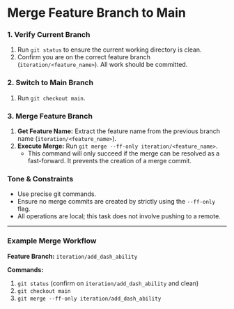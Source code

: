 # Merge Feature Branch to Main

### 1. Verify Current Branch

1.  Run `git status` to ensure the current working directory is clean.
2.  Confirm you are on the correct feature branch (`iteration/<feature_name>`). All work should be committed.

### 2. Switch to Main Branch

1.  Run `git checkout main`.

### 3. Merge Feature Branch

1.  **Get Feature Name:** Extract the feature name from the previous branch name (`iteration/<feature_name>`).
2.  **Execute Merge:** Run `git merge --ff-only iteration/<feature_name>`.
    -   This command will only succeed if the merge can be resolved as a fast-forward. It prevents the creation of a merge commit.

### Tone & Constraints

-   Use precise git commands.
-   Ensure no merge commits are created by strictly using the `--ff-only` flag.
-   All operations are local; this task does not involve pushing to a remote.

---

### Example Merge Workflow

**Feature Branch:** `iteration/add_dash_ability`

**Commands:**

1.  `git status` (confirm on `iteration/add_dash_ability` and clean)
2.  `git checkout main`
3.  `git merge --ff-only iteration/add_dash_ability`
